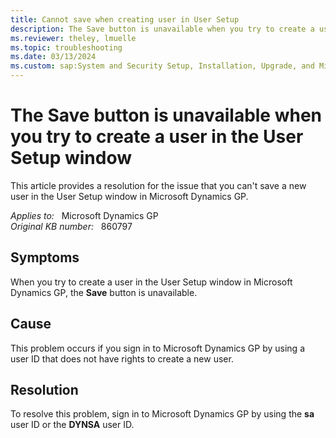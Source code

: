 ```yaml
---
title: Cannot save when creating user in User Setup
description: The Save button is unavailable when you try to create a user in the User Setup window in Microsoft Dynamics GP.
ms.reviewer: theley, lmuelle
ms.topic: troubleshooting
ms.date: 03/13/2024
ms.custom: sap:System and Security Setup, Installation, Upgrade, and Migrations
---
```

# The Save button is unavailable when you try to create a user in the User Setup window

This article provides a resolution for the issue that you can't save a new user in the User Setup window in Microsoft Dynamics GP.

_Applies to:_ &nbsp; Microsoft Dynamics GP  
_Original KB number:_ &nbsp; 860797

## Symptoms

When you try to create a user in the User Setup window in Microsoft Dynamics GP, the **Save** button is unavailable.

## Cause

This problem occurs if you sign in to Microsoft Dynamics GP by using a user ID that does not have rights to create a new user.

## Resolution

To resolve this problem, sign in  to Microsoft Dynamics GP by using the **sa** user ID or the **DYNSA** user ID.
